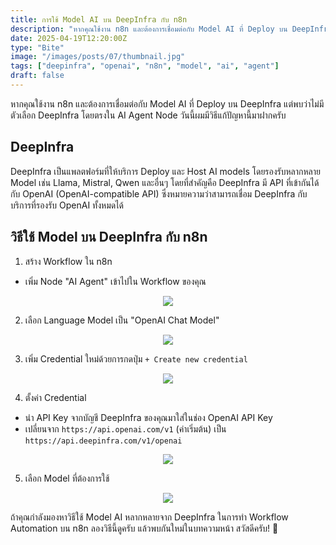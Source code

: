 ```yaml
---
title: การใช้ Model AI บน DeepInfra กับ n8n
description: "หากคุณใช้งาน n8n และต้องการเชื่อมต่อกับ Model AI ที่ Deploy บน DeepInfra แต่พบว่าไม่มีตัวเลือก DeepInfra โดยตรงใน AI Agent Node วันนี้ผมมีวิธีแก้ปัญหานี้มาฝากครับ"
date: 2025-04-19T12:20:00Z
type: "Bite"
image: "/images/posts/07/thumbnail.jpg"
tags: ["deepinfra", "openai", "n8n", "model", "ai", "agent"]
draft: false
---
```


หากคุณใช้งาน n8n และต้องการเชื่อมต่อกับ Model AI ที่ Deploy บน DeepInfra แต่พบว่าไม่มีตัวเลือก DeepInfra โดยตรงใน AI Agent Node วันนี้ผมมีวิธีแก้ปัญหานี้มาฝากครับ

## DeepInfra

DeepInfra เป็นแพลตฟอร์มที่ให้บริการ Deploy และ Host AI models โดยรองรับหลากหลาย Model เช่น Llama, Mistral, Qwen และอื่นๆ โดยที่สำคัญคือ DeepInfra มี API ที่เข้ากันได้กับ OpenAI (OpenAI-compatible API) ซึ่งหมายความว่าสามารถเชื่อม DeepInfra กับบริการที่รองรับ OpenAI ทั้งหมดได้

## วิธีใช้ Model บน DeepInfra กับ n8n

1. สร้าง Workflow ใน n8n

- เพิ่ม Node "AI Agent" เข้าไปใน Workflow ของคุณ

<p align="center">
  <img src="/images/posts/07/image.png" />
</p>

2. เลือก Language Model เป็น "OpenAI Chat Model"

<p align="center">
  <img src="/images/posts/07/image 1.png" />
</p>

3. เพิ่ม Credential ใหม่ด้วยการกดปุ่ม `+ Create new credential`

<p align="center">
  <img src="/images/posts/07/image 2.png" />
</p>

4. ตั้งค่า Credential

- นำ API Key จากบัญชี DeepInfra ของคุณมาใส่ในช่อง OpenAI API Key
- เปลี่ยนจาก `https://api.openai.com/v1` (ค่าเริ่มต้น) เป็น `https://api.deepinfra.com/v1/openai`

<p align="center">
  <img src="/images/posts/07/image 3.png" />
</p>

5. เลือก Model ที่ต้องการใช้

<p align="center">
  <img src="/images/posts/07/image 4.png" />
</p>

ถ้าคุณกำลังมองหาวิธีใช้ Model AI หลากหลายจาก DeepInfra ในการทำ Workflow Automation บน n8n ลองวิธีนี้ดูครับ แล้วพบกันใหม่ในบทความหน้า สวัสดีครับ! 🚀
